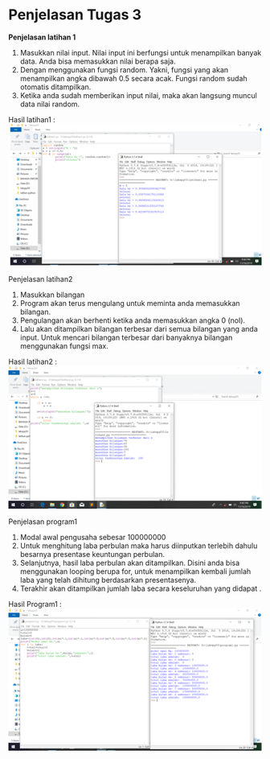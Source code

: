 # Penjelasan Tugas 3

<strong>Penjelasan latihan 1</strong>
1. Masukkan nilai input. Nilai input ini berfungsi untuk menampilkan banyak data. Anda bisa memasukkan nilai berapa saja.
2. Dengan menggunakan fungsi random. Yakni, fungsi yang akan menampilkan angka dibawah 0.5 secara acak. Fungsi random sudah otomatis ditampilkan. 
3. Ketika anda sudah memberikan input nilai, maka akan langsung muncul 
data nilai random.

Hasil latihan1 :
![](screenshot/latihan1.jpg)

Penjelasan latihan2
1. Masukkan bilangan
2. Program akan terus mengulang untuk meminta anda memasukkan bilangan.
3. Pengulangan akan berhenti ketika anda memasukkan angka 0 (nol).
4. Lalu akan ditampilkan bilangan terbesar dari semua bilangan yang anda input. Untuk mencari bilangan terbesar dari banyaknya bilangan menggunakan fungsi max.

Hasil latihan2 :
![](screenshot/latihan2.jpg)

Penjelasan program1 
1. Modal awal pengusaha sebesar 100000000
2. Untuk menghitung laba perbulan maka harus diinputkan terlebih dahulu besarnya presentase keuntungan perbulan.
3. Selanjutnya, hasil laba perbulan akan ditampilkan. Disini anda bisa menggunakan looping berupa for, untuk menampilkan kembali jumlah laba yang telah dihitung berdasarkan presentasenya.
4. Terakhir akan ditampilkan jumlah laba secara keseluruhan yang didapat .

Hasil Program1 :
![](screenshot/program1.jpg)
